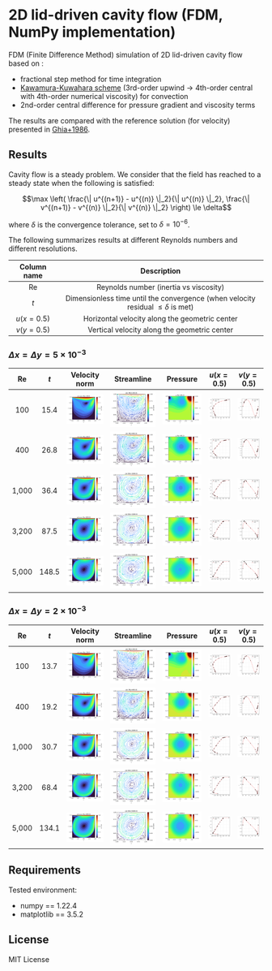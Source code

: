 # 2D lid-driven cavity flow (FDM, NumPy implementation)

FDM (Finite Difference Method) simulation of 2D lid-driven cavity flow based on :
* fractional step method for time integration
* [Kawamura-Kuwahara scheme](https://doi.org/10.2514/6.1984-340) (3rd-order upwind -> 4th-order central with 4th-order numerical viscosity) for convection
* 2nd-order central difference for pressure gradient and viscosity terms

The results are compared with the reference solution (for velocity) presented in [Ghia+1986](https://doi.org/10.1016/0021-9991(82)90058-4). 

## Results
Cavity flow is a steady problem. We consider that the field has reached to a steady state when the following is satisfied:
```math
\max \left( \frac{\| u^{(n+1)} - u^{(n)} \|_2}{\| u^{(n)} \|_2}, \frac{\| v^{(n+1)} - v^{(n)} \|_2}{\| v^{(n)} \|_2} \right) \le \delta
```
where $\delta$ is the convergence tolerance, set to $\delta = 10^{-6}$. 

The following summarizes results at different Reynolds numbers and different resolutions. 

| Column name | Description | 
|:---:|:---:|
| $\text{Re}$ | Reynolds number (inertia vs viscosity) |
| $t$ | Dimensionless time until the convergence (when velocity residual $\le \delta$ is met) |
| $u(x=0.5)$ | Horizontal velocity along the geometric center |
| $v(y=0.5)$ | Vertical velocity along the geometric center |

### $\Delta x = \Delta y = 5 \times 10^{-3}$
| $\text{Re}$ | $t$ | Velocity norm | Streamline | Pressure | $u(x=0.5)$ | $v(y=0.5)$ |
|:---:|:---:|:---:|:---:|:---:|:---:|:---:|
| 100 | 15.4 | <img src="./Re_100/vel_norm.png"> | <img src="./Re_100/psi.png"> | <img src="./Re_100/prs.png"> | <img src="./Re_100/comparison_u.png"> | <img src="./Re_100/comparison_v.png"> |
| 400 | 26.8 | <img src="./Re_400/vel_norm.png"> | <img src="./Re_400/psi.png"> | <img src="./Re_400/prs.png"> | <img src="./Re_400/comparison_u.png"> | <img src="./Re_400/comparison_v.png"> |
| 1,000 | 36.4 | <img src="./Re_1000/vel_norm.png"> | <img src="./Re_1000/psi.png"> | <img src="./Re_1000/prs.png"> | <img src="./Re_1000/comparison_u.png"> | <img src="./Re_1000/comparison_v.png"> |
| 3,200 | 87.5 | <img src="./Re_3200/vel_norm.png"> | <img src="./Re_3200/psi.png"> | <img src="./Re_3200/prs.png"> | <img src="./Re_3200/comparison_u.png"> | <img src="./Re_3200/comparison_v.png"> |
| 5,000 | 148.5 | <img src="./Re_5000/vel_norm.png"> | <img src="./Re_5000/psi.png"> | <img src="./Re_5000/prs.png"> | <img src="./Re_5000/comparison_u.png"> | <img src="./Re_5000/comparison_v.png"> |

### $\Delta x = \Delta y = 2 \times 10^{-3}$
| $\text{Re}$ | $t$ | Velocity norm | Streamline | Pressure | $u(x=0.5)$ | $v(y=0.5)$ |
|:---:|:---:|:---:|:---:|:---:|:---:|:---:|
| 100 | 13.7 | <img src="./Re_100_highres/vel_norm.png"> | <img src="./Re_100_highres/psi.png"> | <img src="./Re_100_highres/prs.png"> | <img src="./Re_100_highres/comparison_u.png"> | <img src="./Re_100_highres/comparison_v.png"> |
| 400 | 19.2 | <img src="./Re_400_highres/vel_norm.png"> | <img src="./Re_400_highres/psi.png"> | <img src="./Re_400_highres/prs.png"> | <img src="./Re_400_highres/comparison_u.png"> | <img src="./Re_400_highres/comparison_v.png"> |
| 1,000 | 30.7 | <img src="./Re_1000_highres/vel_norm.png"> | <img src="./Re_1000_highres/psi.png"> | <img src="./Re_1000_highres/prs.png"> | <img src="./Re_1000_highres/comparison_u.png"> | <img src="./Re_1000_highres/comparison_v.png"> |
| 3,200 | 68.4 | <img src="./Re_3200_highres/vel_norm.png"> | <img src="./Re_3200_highres/psi.png"> | <img src="./Re_3200_highres/prs.png"> | <img src="./Re_3200_highres/comparison_u.png"> | <img src="./Re_3200_highres/comparison_v.png"> |
| 5,000 | 134.1 | <img src="./Re_5000_highres/vel_norm.png"> | <img src="./Re_5000_highres/psi.png"> | <img src="./Re_5000_highres/prs.png"> | <img src="./Re_5000_highres/comparison_u.png"> | <img src="./Re_5000_highres/comparison_v.png"> |

## Requirements
Tested environment:
* numpy == 1.22.4
* matplotlib == 3.5.2

## License
MIT License
